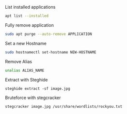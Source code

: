 List installed applications
```bash
apt list --installed
```
Fully remove application
```bash
sudo apt purge --auto-remove APPLICATION
```

Set a new Hostname
```bash
sudo hostnamectl set-hostname NEW-HOSTNAME
```
 Remove Alias
 ```bash
 unalias ALIAS_NAME
 ```

Extract with Steghide
```
steghide extract -sf image.jpg
```
Bruteforce with stegcracker
```
stegcracker image.jpg /usr/share/wordlists/rockyou.txt
```
